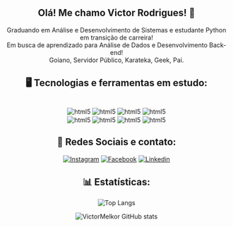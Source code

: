 
<div align="center">

<h2> Olá! Me chamo Victor Rodrigues! 👋</h2>

Graduando em Análise e Desenvolvimento de Sistemas e estudante Python em transição de carreira!
<br>
Em busca de aprendizado para Análise de Dados e Desenvolvimento Back-end!
<br>
Goiano, Servidor Público, Karateka, Geek, Pai.


</div>

<h2 align="center"> 🖥️ Tecnologias e ferramentas em estudo: </h2>
<div align="center" style ="display: inline_block"><br/>
<img align="center" alt="html5" src="https://img.shields.io/badge/Python-3776AB?style=for-the-badge&logo=python&logoColor=white" />
<img align="center" alt="html5" src="https://img.shields.io/badge/Django-092E20?style=for-the-badge&logo=django&logoColor=white" />
<img align="center" alt="html5" src="https://img.shields.io/badge/HTML-239120?style=for-the-badge&logo=html5&logoColor=white" />
<img align="center" alt="html5" src="https://img.shields.io/badge/GIT-E44C30?style=for-the-badge&logo=git&logoColor=white" />
<br>
<img align="center" alt="html5" src="https://img.shields.io/badge/MySQL-00000F?style=for-the-badge&logo=mysql&logoColor=white" />
<img align="center" alt="html5" src="https://img.shields.io/badge/Amazon_AWS-232F3E?style=for-the-badge&logo=amazon-aws&logoColor=white" />
<img align="center" alt="html5" src="https://img.shields.io/badge/Google_Cloud-4285F4?style=for-the-badge&logo=google-cloud&logoColor=white" />
<img align="center" alt="html5" src="https://img.shields.io/badge/microsoft%20azure-0089D6?style=for-the-badge&logo=microsoft-azure&logoColor=white" />
</div>


<h2 align="center">🤝 Redes Sociais e contato:</h2>

<div align="center">

[![Instagram](https://img.shields.io/badge/Instagram-E4405F?style=for-the-badge&logo=instagram&logoColor=white)](https://instagram.com/victormelkor) [![Facebook](https://img.shields.io/badge/Facebook-1877F2?style=for-the-badge&logo=facebook&logoColor=white)](https://www.facebook.com/VictorMelkor) [![Linkedin](https://img.shields.io/badge/LinkedIn-0077B5?style=for-the-badge&logo=linkedin&logoColor=white)](https://www.facebook.com/VictorMelkor)

</div>

<h2 align="center"> 📊 Estatísticas: </h2>

<div align="center">

![Top Langs](https://github-readme-stats.vercel.app/api/top-langs/?username=victormelkor&layout=compact&size_weight=0&count_weight=1&hide=shell,powershell,batchfile)

![VictorMelkor GitHub stats](https://github-readme-stats.vercel.app/api?username=victormelkor&show_icons=true&theme=dracula&rank_icon=github)

</div>
